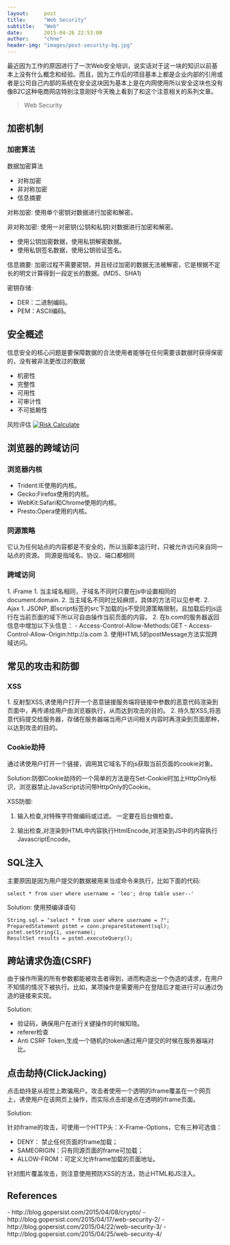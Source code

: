 ```yaml
---
layout:     post
title:      "Web Security"
subtitle:   "Web"
date:       2015-04-26 22:53:00
author:     "chne"
header-img: "images/post-security-bg.jpg"
---
```


最近因为工作的原因进行了一次Web安全培训，说实话对于这一块的知识以前基本上没有什么概念和经验。而且，因为工作后的项目基本上都是企业内部的引用或者是公司自己内部的系统在安全这块因为基本上是在内网使用所以安全这块也没有像B2C这种电商网店特别注意刚好今天晚上看到了和这个注意相关的系列文章。

> Web Security

<h2 class="section-heading">加密机制</h2>

<h3>加密算法</h3>

数据加密算法  

+   对称加密
+   非对称加密
+   信息摘要

对称加密: 使用单个密钥对数据进行加密和解密。

非对称加密: 使用一对密钥(公钥和私钥)对数据进行加密和解密。

+  使用公钥加密数据，使用私钥解密数据。
+  使用私钥签名数据，使用公钥验证签名。

信息摘要: 加密过程不需要密钥，并且经过加密的数据无法被解密，它是根据不定长的明文计算得到一段定长的数据。(MD5、SHA1)

密钥存储:

+  DER：二进制编码。
+  PEM：ASCII编码。

<h2 class="section-heading">安全概述</h2>

信息安全的核心问题是要保障数据的合法使用者能够在任何需要该数据时获得保密的，没有被非法更改过的数据

+ 机密性
+ 完整性
+ 可用性
+ 可审计性
+ 不可抵赖性

风险评估
<a href="#">
    <img src="{{ site.baseurl }}/images/post-security-01.png" alt="Risk Calculate">
</a>

<h2 class="section-heading">浏览器的跨域访问</h2>


<h3>浏览器内核</h3>

+ Trident:IE使用的内核。
+ Gecko:Firefox使用的内核。
+ WebKit:Safari和Chrome使用的内核。
+ Presto:Opera使用的内核。


<h3>同源策略</h3>
它认为任何站点的内容都是不安全的，所以当脚本运行时，只被允许访问来自同一站点的资源。
同源是指域名、协议、端口都相同

<h3>跨域访问</h3>
1. iFrame
	1. 当主域名相同，子域名不同时只要在js中设置相同的document.domain.
	2. 当主域名不同时比较麻烦，具体的方法可以见参考.
2. Ajax
	1. JSONP, 即script标签的src下加载的js不受同源策略限制，且加载后的js运行在当前页面的域下所以可自由操作当前页面的内容。
	2. 在b.com的服务器返回信息中增加以下头信息：
		- Access-Control-Allow-Methods:GET
		- Access-Control-Allow-Origin:http://a.com
	3. 使用HTML5的postMessage方法实现跨域访问。


<h2 class="section-heading">常见的攻击和防御</h2>

<h3>XSS</h3>
1. 反射型XSS,诱使用户打开一个恶意链接服务端将链接中参数的恶意代码渲染到页面中，再传递给用户由浏览器执行，从而达到攻击的目的。
2. 持久型XSS,将恶意代码提交给服务器，存储在服务器端当用户访问相关内容时再渲染到页面那种，以达到攻击的目的。
<h3>Cookie劫持</h3>
通过诱使用户打开一个链接，调用其它域名下的js获取当前页面的cookie对象。  

Solution:防御Cookie劫持的一个简单的方法是在Set-Cookie时加上HttpOnly标识，浏览器禁止JavaScript访问带HttpOnly的Cookie。

XSS防御:

1. 输入检查,对特殊字符做编码或过滤。 一定要在后台做检查。

2. 输出检查,对渲染到HTML中内容执行HtmlEncode,对渲染到JS中的内容执行JavascriptEncode。


<h2 class="section-heading">SQL注入</h2>
主要原因是因为用户提交的数据被用来当成命令来执行，比如下面的代码:
<pre><code>select * from user where username = 'leo'; drop table user--'</code></pre>

Solution:
使用预编译语句
<pre><code>String sql = "select * from user where username = ?";
PreparedStatement pstmt = conn.prepareStatement(sql);
pstmt.setString(1, username);
ResultSet results = pstmt.executeQuery();
</code></pre>

<h2 class="section-heading">跨站请求伪造(CSRF)</h2>
由于操作所需的所有参数都能被攻击者得到，进而构造出一个伪造的请求，在用户不知情的情况下被执行。比如，某项操作是需要用户在登陆后才能进行可以通过伪造的链接来实现。

Solution:

- 验证码，确保用户在进行关键操作的时候知晓。
- referer检查
- Anti CSRF Token,生成一个随机的token通过用户提交的时候在服务器端对比。

<h2 class="section-heading">点击劫持(ClickJacking)</h2>
点击劫持是从视觉上欺骗用户。攻击者使用一个透明的iframe覆盖在一个网页上，诱使用户在该网页上操作，而实际点击却是点在透明的iframe页面。

Solution:

针对iframe的攻击，可使用一个HTTP头：X-Frame-Options，它有三种可选值：

- DENY： 禁止任何页面的frame加载；
- SAMEORIGIN：只有同源页面的frame可加载；
- ALLOW-FROM：可定义允许frame加载的页面地址。


针对图片覆盖攻击，则注意使用预防XSS的方法，防止HTML和JS注入。

<h2 class="section-heading">References</h2>
- http://blog.gopersist.com/2015/04/08/crypto/
- http://blog.gopersist.com/2015/04/17/web-security-2/
- http://blog.gopersist.com/2015/04/22/web-security-3/
- http://blog.gopersist.com/2015/04/25/web-security-4/
